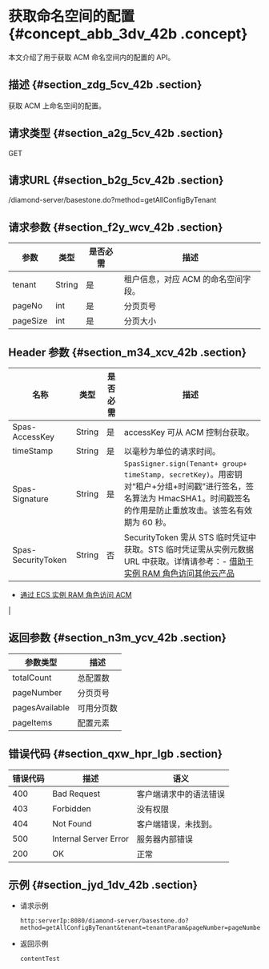# 获取命名空间的配置 {#concept_abb_3dv_42b .concept}

本文介绍了用于获取 ACM 命名空间内的配置的 API。

## 描述 {#section_zdg_5cv_42b .section}

获取 ACM 上命名空间的配置。

## 请求类型 {#section_a2g_5cv_42b .section}

GET

## 请求URL {#section_b2g_5cv_42b .section}

/diamond-server/basestone.do?method=getAllConfigByTenant

## 请求参数 {#section_f2y_wcv_42b .section}

|参数|类型|是否必需|描述|
|--|--|----|--|
|tenant|String|是|租户信息，对应 ACM 的命名空间字段。|
|pageNo|int|是|分页页号|
|pageSize|int|是|分页大小|

## Header 参数 {#section_m34_xcv_42b .section}

|名称|类型|是否必需|描述|
|--|--|----|--|
|Spas-AccessKey|String|是|accessKey 可从 ACM 控制台获取。|
|timeStamp|String|是|以毫秒为单位的请求时间。|
|Spas-Signature|String|是|`SpasSigner.sign(Tenant+ group+ timeStamp, secretKey)`。用密钥对“租户+分组+时间戳”进行签名，签名算法为 HmacSHA1。时间戳签名的作用是防止重放攻击。该签名有效期为 60 秒。|
|Spas-SecurityToken|String|否|SecurityToken 需从 STS 临时凭证中获取。STS 临时凭证需从实例元数据 URL 中获取。详情请参考：-   [借助于实例 RAM 角色访问其他云产品](https://www.alibabacloud.com/help/doc-detail/54579.htm)
-   [通过 ECS 实例 RAM 角色访问 ACM](https://www.alibabacloud.com/help/doc-detail/72013.htm)

|

## 返回参数 {#section_n3m_ycv_42b .section}

|参数类型|描述|
|----|--|
|totalCount|总配置数|
|pageNumber|分页页号|
|pagesAvailable|可用分页数|
|pageItems|配置元素|

## 错误代码 {#section_qxw_hpr_lgb .section}

|错误代码|描述|语义|
|----|--|--|
|400|Bad Request|客户端请求中的语法错误|
|403|Forbidden|没有权限|
|404|Not Found|客户端错误，未找到。|
|500|Internal Server Error|服务器内部错误|
|200|OK|正常|

## 示例 {#section_jyd_1dv_42b .section}

-   请求示例

    ```
    http:serverIp:8080/diamond-server/basestone.do?method=getAllConfigByTenant&tenant=tenantParam&pageNumber=pageNumberParam&pageSize=pageSizeParam
    ```

-   返回示例

    ```
    contentTest
    ```


